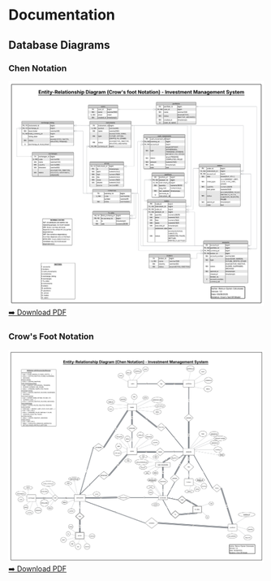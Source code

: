 # Documentation

## Database Diagrams

### Chen Notation
![ERD Chen](diagrams/db/ERD-chen.png)  
[➡️ Download PDF](diagrams/db/Entity-Relationship%20Diagram%20(Chen).pdf)

### Crow's Foot Notation
![ERD Crow's Foot](diagrams/db/ERD-crows-foot.png)  
[➡️ Download PDF](diagrams/db/Entity-Relationship%20Diagram%20(Crow's%20Foot).pdf)

